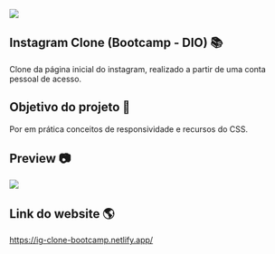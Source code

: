 [![](https://img.shields.io/badge/Instagram-E4405F?style=for-the-badge&logo=instagram&logoColor=white)](https://ig-clone-bootcamp.netlify.app/)

## Instagram Clone (Bootcamp - DIO) 📚

Clone da página inicial do instagram, realizado a partir de uma conta pessoal de acesso.

## Objetivo do projeto :rocket:

Por em prática conceitos de responsividade e recursos do CSS.

## Preview :camera:

<img src="https://lh3.googleusercontent.com/HE7KI-2pPjbXBeSPfy6mtxK_XFDRTjH7YVL-zpf-c7o-kjJFVr54hHH7orJzj-JtR3YwobeXu_Ve8_UrrffdmppNSYBo-we58wAUiJojyve5ZtL_OrA_NfAGk2w6W2guFfdMOxhR36v1YE6jlbqeHrB0DPTlrNrHcJ7GzGJZrklNlr8DcVXekSapwtRVEp6oTqcHV7ztWNnY1V-Yw5J6Vv4vO0rhhs9osspsIY2JX8csAY2WjdU0uiagS_hYGbjLWYLm_1sQ4EaZ4hL4s5Dwn_0efghsMLpIrOdSHry1EQ83VdOloMg0VtNzL21c4TNPqfimefWFKeF4WV4qlEJd8DXz3RYZ-xsYKaBDVVwJi9kJZqZxro3EuKLk5YA5fyNChMlGWU826yojZozqrpV6mIs9k3HEmOjOb_xvwEAsDnrqWDnr9gPuuh360rvelcC4gumYEl7voG3GOmoraGFXCJ4HcDWBzMpBVBiJfCzysUikpEjz_cOUBis8jkjpJ3X168w06h_43DIf7h9jV2lJ7FRaYnKDOloL5PVKTiuCGvYkYoYRWLSG51Hjw0_Is2dp-0NlFW67jSusdAZEa0LrgWQ0Svv57zqb8hSTJsRdKBihB05etK5FR__PFkg30Ea3UiYDEi5_k7rgXO7G9i9JNzw3Gd8U40YbnlTYtF3kV5c0KHAIQECJ8-ugUeUCrk9WhLrLrCRSdpzQHKlTpdFre7w=w1365-h623-no?authuser=0">

## Link do website 🌎

https://ig-clone-bootcamp.netlify.app/


